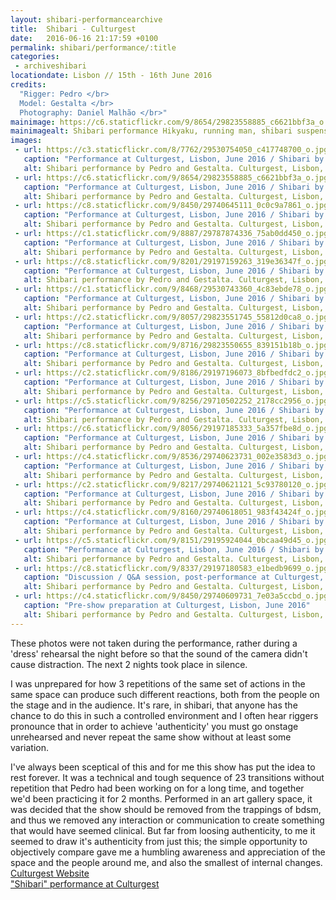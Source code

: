 ```yaml
---
layout: shibari-performancearchive
title:  Shibari - Culturgest
date:   2016-06-16 21:17:59 +0100
permalink: shibari/performance/:title
categories:
 - archiveshibari
locationdate: Lisbon // 15th - 16th June 2016
credits:
  "Rigger: Pedro </br>
  Model: Gestalta </br>
  Photography: Daniel Malhão </br>"
mainimage: https://c6.staticflickr.com/9/8654/29823558885_c6621bbf3a_o.jpg
mainimagealt: Shibari performance Hikyaku, running man, shibari suspension by Pedro & Gestalta 
images:
 - url: https://c3.staticflickr.com/8/7762/29530754050_c417748700_o.jpg
   caption: "Performance at Culturgest, Lisbon, June 2016 / Shibari by Pedro, Model: Gestalta, Photo: DMF"
   alt: Shibari performance by Pedro and Gestalta. Culturgest, Lisbon, Portugal 2016
 - url: https://c6.staticflickr.com/9/8654/29823558885_c6621bbf3a_o.jpg
   caption: "Performance at Culturgest, Lisbon, June 2016 / Shibari by Pedro, Model: Gestalta, Photo: DMF"
   alt: Shibari performance by Pedro and Gestalta. Culturgest, Lisbon, Portugal 2016
 - url: https://c8.staticflickr.com/9/8450/29740645111_0c0c9a7861_o.jpg
   caption: "Performance at Culturgest, Lisbon, June 2016 / Shibari by Pedro, Model: Gestalta, Photo: DMF"
   alt: Shibari performance by Pedro and Gestalta. Culturgest, Lisbon, Portugal 2016
 - url: https://c1.staticflickr.com/9/8887/29787874336_75ab0dd450_o.jpg
   caption: "Performance at Culturgest, Lisbon, June 2016 / Shibari by Pedro, Model: Gestalta, Photo: DMF"
   alt: Shibari performance by Pedro and Gestalta. Culturgest, Lisbon, Portugal 2016
 - url: https://c8.staticflickr.com/9/8201/29197159263_319e36347f_o.jpg
   caption: "Performance at Culturgest, Lisbon, June 2016 / Shibari by Pedro, Model: Gestalta, Photo: DMF"
   alt: Shibari performance by Pedro and Gestalta. Culturgest, Lisbon, Portugal 2016
 - url: https://c1.staticflickr.com/9/8468/29530743360_4c83ebde78_o.jpg
   caption: "Performance at Culturgest, Lisbon, June 2016 / Shibari by Pedro, Model: Gestalta, Photo: DMF"
   alt: Shibari performance by Pedro and Gestalta. Culturgest, Lisbon, Portugal 2016
 - url: https://c2.staticflickr.com/9/8057/29823551745_55812d0ca8_o.jpg
   caption: "Performance at Culturgest, Lisbon, June 2016 / Shibari by Pedro, Model: Gestalta, Photo: DMF"
   alt: Shibari performance by Pedro and Gestalta. Culturgest, Lisbon, Portugal 2016
 - url: https://c8.staticflickr.com/9/8716/29823550655_839151b18b_o.jpg
   caption: "Performance at Culturgest, Lisbon, June 2016 / Shibari by Pedro, Model: Gestalta, Photo: DMF"
   alt: Shibari performance by Pedro and Gestalta. Culturgest, Lisbon, Portugal 2016
 - url: https://c2.staticflickr.com/9/8186/29197196073_8bfbedfdc2_o.jpg
   caption: "Performance at Culturgest, Lisbon, June 2016 / Shibari by Pedro, Model: Gestalta, Photo: DMF"
   alt: Shibari performance by Pedro and Gestalta. Culturgest, Lisbon, Portugal 2016
 - url: https://c5.staticflickr.com/9/8256/29710502252_2178cc2956_o.jpg
   caption: "Performance at Culturgest, Lisbon, June 2016 / Shibari by Pedro, Model: Gestalta, Photo: DMF"
   alt: Shibari performance by Pedro and Gestalta. Culturgest, Lisbon, Portugal 2016
 - url: https://c6.staticflickr.com/9/8056/29197185333_5a357fbe8d_o.jpg
   caption: "Performance at Culturgest, Lisbon, June 2016 / Shibari by Pedro, Model: Gestalta, Photo: DMF"
   alt: Shibari performance by Pedro and Gestalta. Culturgest, Lisbon, Portugal 2016
 - url: https://c4.staticflickr.com/9/8536/29740623731_002e3583d3_o.jpg
   caption: "Performance at Culturgest, Lisbon, June 2016 / Shibari by Pedro, Model: Gestalta, Photo: DMF"
   alt: Shibari performance by Pedro and Gestalta. Culturgest, Lisbon, Portugal 2016
 - url: https://c2.staticflickr.com/9/8217/29740621121_5c93780120_o.jpg
   caption: "Performance at Culturgest, Lisbon, June 2016 / Shibari by Pedro, Model: Gestalta, Photo: DMF"
   alt: Shibari performance by Pedro and Gestalta. Culturgest, Lisbon, Portugal 2016
 - url: https://c4.staticflickr.com/9/8160/29740618051_983f43424f_o.jpg
   caption: "Performance at Culturgest, Lisbon, June 2016 / Shibari by Pedro, Model: Gestalta, Photo: DMF"
   alt: Shibari performance by Pedro and Gestalta. Culturgest, Lisbon, Portugal 2016
 - url: https://c5.staticflickr.com/9/8151/29195924044_0bcaa49d45_o.jpg
   caption: "Performance at Culturgest, Lisbon, June 2016 / Shibari by Pedro, Model: Gestalta, Photo: DMF"
   alt: Shibari performance by Pedro and Gestalta. Culturgest, Lisbon, Portugal 2016
 - url: https://c8.staticflickr.com/9/8337/29197180583_e1bedb9699_o.jpg
   caption: "Discussion / Q&A session, post-performance at Culturgest, Lisbon, June 2016"
   alt: Shibari performance by Pedro and Gestalta. Culturgest, Lisbon, Portugal 2016
 - url: https://c4.staticflickr.com/9/8450/29740609731_7e03a5ccbd_o.jpg
   caption: "Pre-show preparation at Culturgest, Lisbon, June 2016"
   alt: Shibari performance by Pedro and Gestalta. Culturgest, Lisbon, Portugal 2016
---
```

These photos were not taken during the performance, rather during a 'dress' rehearsal the night before so that the sound of the camera didn't cause distraction. The next 2 nights took place in silence.

I was unprepared for how 3 repetitions of the same set of actions in the same space can produce such different reactions, both from the people on the stage and in the audience. It's rare, in shibari, that anyone has the chance to do this in such a controlled environment and I often hear riggers pronounce that in order to achieve 'authenticity' you must go onstage unrehearsed and never repeat the same show without at least some variation.

I've always been sceptical of this and for me this show has put the idea to rest forever. It was a technical and tough sequence of 23 transitions without repetition that Pedro had been working on for a long time, and together we'd been practicing it for 2 months. Performed in an art gallery space, it was decided that the show should be removed from the trappings of bdsm, and thus we removed any interaction or communication to create something that would have seemed clinical. But far from loosing authenticity, to me it seemed to draw it's authenticity from just this; the simple opportunity to objectively compare gave me a humbling awareness and appreciation of the space and the people around me, and also the smallest of internal changes.
<a href="http://www.culturgest.pt/" target="_blank_">Culturgest Website</a><br>
<a href="http://www.culturgest.pt/arquivo/2016/06/shibari.html" target="_blank_">"Shibari" performance at Culturgest</a>
